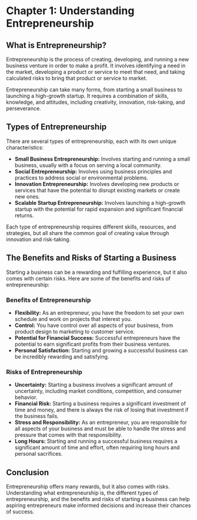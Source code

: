 Chapter 1: Understanding Entrepreneurship
=========================================

What is Entrepreneurship?
-------------------------

Entrepreneurship is the process of creating, developing, and running a new business venture in order to make a profit. It involves identifying a need in the market, developing a product or service to meet that need, and taking calculated risks to bring that product or service to market.

Entrepreneurship can take many forms, from starting a small business to launching a high-growth startup. It requires a combination of skills, knowledge, and attitudes, including creativity, innovation, risk-taking, and perseverance.

Types of Entrepreneurship
-------------------------

There are several types of entrepreneurship, each with its own unique characteristics:

* **Small Business Entrepreneurship:** Involves starting and running a small business, usually with a focus on serving a local community.
* **Social Entrepreneurship:** Involves using business principles and practices to address social or environmental problems.
* **Innovation Entrepreneurship:** Involves developing new products or services that have the potential to disrupt existing markets or create new ones.
* **Scalable Startup Entrepreneurship:** Involves launching a high-growth startup with the potential for rapid expansion and significant financial returns.

Each type of entrepreneurship requires different skills, resources, and strategies, but all share the common goal of creating value through innovation and risk-taking.

The Benefits and Risks of Starting a Business
---------------------------------------------

Starting a business can be a rewarding and fulfilling experience, but it also comes with certain risks. Here are some of the benefits and risks of entrepreneurship:

### Benefits of Entrepreneurship

* **Flexibility:** As an entrepreneur, you have the freedom to set your own schedule and work on projects that interest you.
* **Control:** You have control over all aspects of your business, from product design to marketing to customer service.
* **Potential for Financial Success:** Successful entrepreneurs have the potential to earn significant profits from their business ventures.
* **Personal Satisfaction:** Starting and growing a successful business can be incredibly rewarding and satisfying.

### Risks of Entrepreneurship

* **Uncertainty:** Starting a business involves a significant amount of uncertainty, including market conditions, competition, and consumer behavior.
* **Financial Risk:** Starting a business requires a significant investment of time and money, and there is always the risk of losing that investment if the business fails.
* **Stress and Responsibility:** As an entrepreneur, you are responsible for all aspects of your business and must be able to handle the stress and pressure that comes with that responsibility.
* **Long Hours:** Starting and running a successful business requires a significant amount of time and effort, often requiring long hours and personal sacrifices.

Conclusion
----------

Entrepreneurship offers many rewards, but it also comes with risks. Understanding what entrepreneurship is, the different types of entrepreneurship, and the benefits and risks of starting a business can help aspiring entrepreneurs make informed decisions and increase their chances of success.

